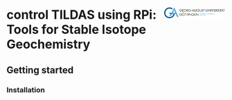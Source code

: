 # control TILDAS using RPi: <img src="images/GOE_Logo.png" align="right" width="140"/> <br/> Tools for Stable Isotope Geochemistry

## Getting started

### Installation